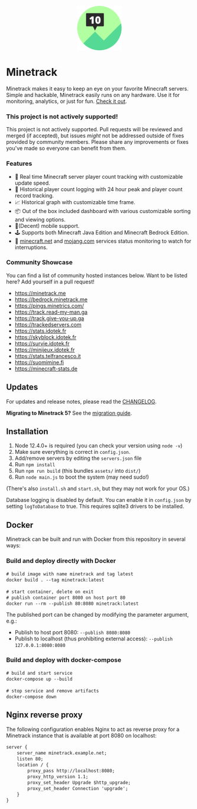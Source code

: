 <p align="center">
	<img width="120" height="120" src="assets/images/logo.svg">
</p>

# Minetrack
Minetrack makes it easy to keep an eye on your favorite Minecraft servers. Simple and hackable, Minetrack easily runs on any hardware. Use it for monitoring, analytics, or just for fun. [Check it out](https://minetrack.me).

### This project is not actively supported!
This project is not actively supported. Pull requests will be reviewed and merged (if accepted), but issues _might_ not be addressed outside of fixes provided by community members. Please share any improvements or fixes you've made so everyone can benefit from them.

### Features
- 🚀 Real time Minecraft server player count tracking with customizable update speed.
- 📝 Historical player count logging with 24 hour peak and player count record tracking.
- 📈 Historical graph with customizable time frame.
- 📦 Out of the box included dashboard with various customizable sorting and viewing options.
- 📱(Decent) mobile support.
- 🕹 Supports both Minecraft Java Edition and Minecraft Bedrock Edition.
- 🚨 [minecraft.net](https://minecraft.net) and [mojang.com](https://mojang.com) services status monitoring to watch for interruptions.

### Community Showcase
You can find a list of community hosted instances below. Want to be listed here? Add yourself in a pull request!

* https://minetrack.me
* https://bedrock.minetrack.me
* https://pings.minetrics.com/
* https://track.read-my-man.ga
* https://track.give-you-up.ga
* https://trackedservers.com
* https://stats.idotek.fr
* https://skyblock.idotek.fr
* https://survie.idotek.fr
* https://minijeux.idotek.fr
* https://stats.telfrancesco.it
* https://suomimine.fi
* https://minecraft-stats.de

## Updates
For updates and release notes, please read the [CHANGELOG](docs/CHANGELOG.md).

**Migrating to Minetrack 5?** See the [migration guide](docs/MIGRATING.md).

## Installation
1. Node 12.4.0+ is required (you can check your version using `node -v`)
2. Make sure everything is correct in ```config.json```.
3. Add/remove servers by editing the ```servers.json``` file
4. Run ```npm install```
5. Run ```npm run build``` (this bundles `assets/` into `dist/`)
6. Run ```node main.js``` to boot the system (may need sudo!)

(There's also ```install.sh``` and ```start.sh```, but they may not work for your OS.)

Database logging is disabled by default. You can enable it in ```config.json``` by setting ```logToDatabase``` to true.
This requires sqlite3 drivers to be installed.

## Docker
Minetrack can be built and run with Docker from this repository in several ways:

### Build and deploy directly with Docker
```
# build image with name minetrack and tag latest
docker build . --tag minetrack:latest

# start container, delete on exit
# publish container port 8080 on host port 80
docker run --rm --publish 80:8080 minetrack:latest
```

The published port can be changed by modifying the parameter argument, e.g.:  
* Publish to host port 8080: `--publish 8080:8080`  
* Publish to localhost (thus prohibiting external access): `--publish 127.0.0.1:8080:8080`

### Build and deploy with docker-compose
```
# build and start service
docker-compose up --build

# stop service and remove artifacts
docker-compose down
```

## Nginx reverse proxy
The following configuration enables Nginx to act as reverse proxy for a Minetrack instance that is available at port 8080 on localhost:
```
server {
    server_name minetrack.example.net;
    listen 80;
    location / {
        proxy_pass http://localhost:8080;
        proxy_http_version 1.1;
        proxy_set_header Upgrade $http_upgrade;
        proxy_set_header Connection 'upgrade';
    }
}
```
